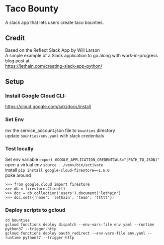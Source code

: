 # Taco Bounty
A slack app that lets users create taco bounties.

## Credit
Based on the Reflect Slack App by Will Larson  
A simple example of a Slack application to go along with work-in-progress blog post at  
https://lethain.com/creating-slack-app-python/

## Setup
### Install Google Cloud CLI:
https://cloud.google.com/sdk/docs/install

### Set Env
mv the service_account.json file to `bounties` directory  
update `bounties/env.yaml` with slack credentials

### Test locally
Set env variable `export GOOGLE_APPLICATION_CREDENTIALS="[PATH_TO_JSON]"`  
open a virtual env `source ../venv/bin/activate`  
install `pip install google-cloud-firestore==1.6.0`  
poke around  
```
>>> from google.cloud import firestore
>>> db = firestore.Client()
>>> doc = db.collection('users').document('lethain')
>>> doc.set({'name': 'lethain', 'team': 'ttttt'})
```

### Deploy scripts to gcloud
`cd bounties`  
`gcloud functions deploy dispatch --env-vars-file env.yaml --runtime python37 --trigger-http`  
`gcloud functions deploy oauth_redirect --env-vars-file env.yaml --runtime python37 --trigger-http`
